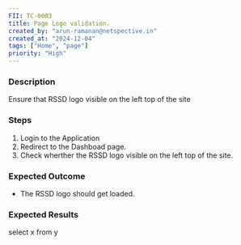 ```yaml
---
FII: TC-0003
title: Page Logo validation.
created_by: "arun-ramanan@netspective.in"
created_at: "2024-12-04"
tags: ["Home", "page"]
priority: "High"
---
```

### Description
Ensure that RSSD logo visible on the left top of the site

### Steps

1. Login to the Application
2. Redirect to the Dashboad page.
3. Check wherther the RSSD logo visible on the left top of the site.

### Expected Outcome

- The RSSD logo should get loaded.

### Expected Results
<query-result>select x from y</query-result>